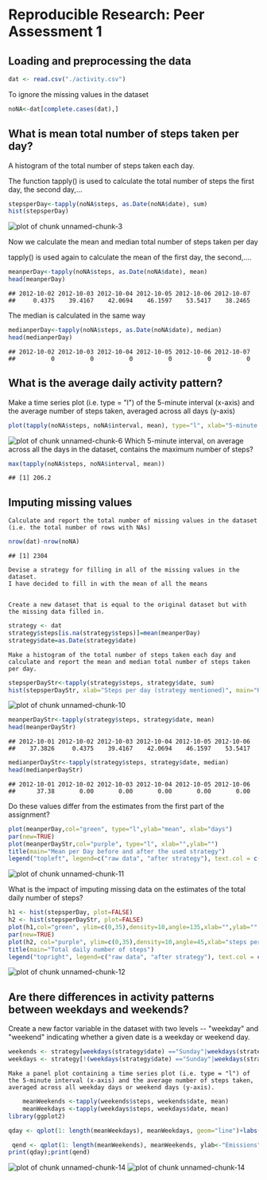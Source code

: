# Reproducible Research: Peer Assessment 1


## Loading and preprocessing the data

```r
dat <- read.csv("./activity.csv")
```

To ignore the missing values in the dataset


```r
noNA<-dat[complete.cases(dat),]
```

## What is mean total number of steps taken per day?
A histogram of the total number of steps taken each day. 

The function tapply() is used to  calculate the total number of steps the first day, the second day,...

```r
stepsperDay<-tapply(noNA$steps, as.Date(noNA$date), sum)
hist(stepsperDay)
```

![plot of chunk unnamed-chunk-3](./PA1_template_files/figure-html/unnamed-chunk-3.png) 


Now we calculate the mean and median total number of steps taken per day

tapply() is used again to calculate the mean of the first day, the second,....


```r
meanperDay<-tapply(noNA$steps, as.Date(noNA$date), mean)
head(meanperDay)
```

```
## 2012-10-02 2012-10-03 2012-10-04 2012-10-05 2012-10-06 2012-10-07 
##     0.4375    39.4167    42.0694    46.1597    53.5417    38.2465
```

The median is calculated in the same way


```r
medianperDay<-tapply(noNA$steps, as.Date(noNA$date), median)
head(medianperDay)
```

```
## 2012-10-02 2012-10-03 2012-10-04 2012-10-05 2012-10-06 2012-10-07 
##          0          0          0          0          0          0
```


## What is the average daily activity pattern?
Make a time series plot (i.e. type = "l") of the 5-minute interval (x-axis) and the average number of steps taken, averaged across all days (y-axis)


```r
plot(tapply(noNA$steps, noNA$interval, mean), type="l", xlab="5-minute interval", ylab="average steps", main="Average daily activity")
```

![plot of chunk unnamed-chunk-6](./PA1_template_files/figure-html/unnamed-chunk-6.png) 
Which 5-minute interval, on average across all the days in the dataset, contains the maximum number of steps?

```r
max(tapply(noNA$steps, noNA$interval, mean))
```

```
## [1] 206.2
```
## Imputing missing values


    Calculate and report the total number of missing values in the dataset (i.e. the total number of rows with NAs)
    

```r
nrow(dat)-nrow(noNA)
```

```
## [1] 2304
```

    Devise a strategy for filling in all of the missing values in the dataset. 
    I have decided to fill in with the mean of all the means
    

    Create a new dataset that is equal to the original dataset but with the missing data filled in.
        

```r
strategy <- dat
strategy$steps[is.na(strategy$steps)]=mean(meanperDay)
strategy$date=as.Date(strategy$date)
```

    Make a histogram of the total number of steps taken each day and calculate and report the mean and median total number of steps taken per day. 



```r
stepsperDayStr<-tapply(strategy$steps, strategy$date, sum)
hist(stepsperDayStr, xlab="Steps per day (strategy mentioned)", main="Histogram of Steps per day (all values determined)")
```

![plot of chunk unnamed-chunk-10](./PA1_template_files/figure-html/unnamed-chunk-10.png) 

```r
meanperDayStr<-tapply(strategy$steps, strategy$date, mean)
head(meanperDayStr)
```

```
## 2012-10-01 2012-10-02 2012-10-03 2012-10-04 2012-10-05 2012-10-06 
##    37.3826     0.4375    39.4167    42.0694    46.1597    53.5417
```

```r
medianperDayStr<-tapply(strategy$steps, strategy$date, median)
head(medianperDayStr)
```

```
## 2012-10-01 2012-10-02 2012-10-03 2012-10-04 2012-10-05 2012-10-06 
##      37.38       0.00       0.00       0.00       0.00       0.00
```
Do these values differ from the estimates from the first part of the assignment? 


```r
plot(meanperDay,col="green", type="l",ylab="mean", xlab="days")
par(new=TRUE)
plot(meanperDayStr,col="purple", type="l", xlab="",ylab="")
title(main="Mean per Day before and after the used strategy")
legend("topleft", legend=c("raw data", "after strategy"), text.col = c("green", "purple"))
```

![plot of chunk unnamed-chunk-11](./PA1_template_files/figure-html/unnamed-chunk-11.png) 


What is the impact of imputing missing data on the estimates of the total daily number of steps?


```r
h1 <- hist(stepsperDay, plot=FALSE)
h2 <- hist(stepsperDayStr, plot=FALSE)
plot(h1,col="green", ylim=c(0,35),density=10,angle=135,xlab="",ylab="",main="")
par(new=TRUE)
plot(h2, col="purple", ylim=c(0,35),density=10,angle=45,xlab="steps per day",ylab="Frequency",main="")
title(main="Total daily number of steps")
legend("topright", legend=c("raw data", "after strategy"), text.col = c("green", "purple"))
```

![plot of chunk unnamed-chunk-12](./PA1_template_files/figure-html/unnamed-chunk-12.png) 


## Are there differences in activity patterns between weekdays and weekends?

Create a new factor variable in the dataset with two levels -- "weekday" and "weekend" indicating whether a given date is a weekday or weekend day.

```r
weekends <- strategy[weekdays(strategy$date) =="Sunday"|weekdays(strategy$date) =="Saturday",]
weekdays <- strategy[!(weekdays(strategy$date) =="Sunday"|weekdays(strategy$date) =="Saturday"),]
```

    Make a panel plot containing a time series plot (i.e. type = "l") of the 5-minute interval (x-axis) and the average number of steps taken, averaged across all weekday days or weekend days (y-axis). 

```r
    meanWeekends <-tapply(weekends$steps, weekends$date, mean)
    meanWeekdays <-tapply(weekdays$steps, weekdays$date, mean)
library(ggplot2)

qday <- qplot(1: length(meanWeekdays), meanWeekdays, geom="line")+labs(title="Weekdays")+labs(x="interval", y="mean each week day")

 qend <- qplot(1: length(meanWeekends), meanWeekends, ylab<-"Emissions", geom="line")+labs(title="Weekends")+labs(x="interval", y="mean each weekend day")
print(qday);print(qend)
```

![plot of chunk unnamed-chunk-14](./PA1_template_files/figure-html/unnamed-chunk-141.png) ![plot of chunk unnamed-chunk-14](./PA1_template_files/figure-html/unnamed-chunk-142.png) 
